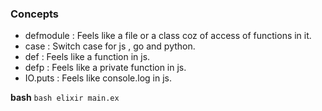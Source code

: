 
### Concepts
- defmodule : Feels like a file or a class coz of access of functions in it.
- case : Switch case for js , go and python.
- def : Feels like a function in js.
- defp : Feels like a private function in js.
- IO.puts : Feels like console.log in js.

**bash**
```bash elixir main.ex``` 